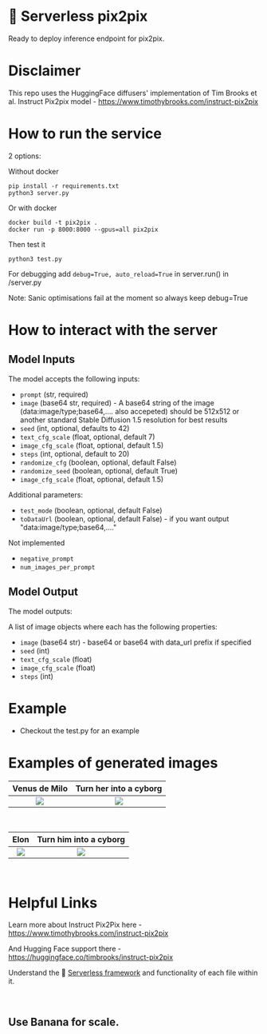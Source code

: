 
# 🍌 Serverless pix2pix

Ready to deploy inference endpoint for pix2pix. 

# Disclaimer

This repo uses the HuggingFace diffusers' implementation of Tim Brooks et al. Instruct Pix2pix model - https://www.timothybrooks.com/instruct-pix2pix


# How to run the service
2 options:

Without docker
```
pip install -r requirements.txt
python3 server.py
```

Or with docker

```
docker build -t pix2pix .
docker run -p 8000:8000 --gpus=all pix2pix
```

Then test it
```
python3 test.py
```



For debugging
add `debug=True, auto_reload=True` in server.run() in /server.py

Note: Sanic optimisations fail at the moment so always keep debug=True



# How to interact with the server

## Model Inputs

The model accepts the following inputs:

* `prompt` (str, required)
* `image` (base64 str, required) - A base64 string of the image (data:image/type;base64,.... also accepeted) should be 512x512 or another standard Stable Diffusion 1.5 resolution for best results
* `seed` (int, optional, defaults to 42)
* `text_cfg_scale` (float, optional, default 7)
* `image_cfg_scale` (float, optional, default 1.5)
* `steps` (int, optional, default to 20)
* `randomize_cfg` (boolean, optional, default False)
* `randomize_seed` (boolean, optional, default True)
* `image_cfg_scale` (float, optional, default 1.5)

Additional parameters:
* `test_mode` (boolean, optional, default False)
* `toDataUrl` (boolean, optional, default False) - if you want output "data:image/type;base64,...."


Not implemented
* `negative_prompt`
* `num_images_per_prompt`



## Model Output

The model outputs:

A list of image objects where each has the following properties:
* `image` (base64 str) - base64 or base64 with data_url prefix if specified
* `seed` (int)
* `text_cfg_scale` (float)
* `image_cfg_scale` (float)
* `steps` (int)



# Example

- Checkout the test.py for an example



# Examples of generated images

Venus de Milo             |  Turn her into a cyborg
:-------------------------:|:-------------------------:
![](https://github.com/eBoreal/serverless-pix2pix/blob/main/data/input/venus-of-milo-512.jpg)  |  ![](https://github.com/eBoreal/serverless-pix2pix/blob/main/data/output/venus-of-milo-512.jpeg) 

<br>

Elon            |  Turn him into a cyborg
:-------------------------:|:-------------------------:
![](https://github.com/eBoreal/serverless-pix2pix/blob/main/data/input/elon-512.jpg) |  ![](https://github.com/eBoreal/serverless-pix2pix/blob/main/data/output/elon-2-512.jpeg)

<br>

# Helpful Links

Learn more about Instruct Pix2Pix here - https://www.timothybrooks.com/instruct-pix2pix

And Hugging Face support there - https://huggingface.co/timbrooks/instruct-pix2pix

Understand the 🍌 [Serverless framework](https://docs.banana.dev/banana-docs/core-concepts/inference-server/serverless-framework) and functionality of each file within it.

<br>

## Use Banana for scale.
